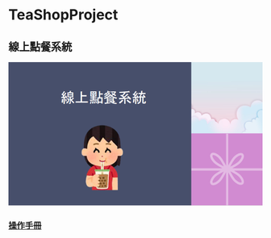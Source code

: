 # TeaShopProject
## 線上點餐系統
![image](https://github.com/Ruruko1999/TeaShopProject/blob/main/123.png)
### [操作手冊](https://github.com/Ruruko1999/TeaShopProject/blob/main/HomeWork/%E7%B7%9A%E4%B8%8A%E9%BB%9E%E9%A4%90%E7%B3%BB%E7%B5%B1PDF.pdf)

